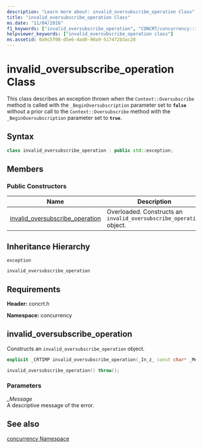 ```yaml
---
description: "Learn more about: invalid_oversubscribe_operation Class"
title: "invalid_oversubscribe_operation Class"
ms.date: "11/04/2016"
f1_keywords: ["invalid_oversubscribe_operation", "CONCRT/concurrency::invalid_oversubscribe_operation", "CONCRT/concurrency::invalid_oversubscribe_operation::invalid_oversubscribe_operation"]
helpviewer_keywords: ["invalid_oversubscribe_operation class"]
ms.assetid: 0a9c5f08-d5e6-4ad0-90a9-517472b3ac28
---
```

# invalid_oversubscribe_operation Class

This class describes an exception thrown when the `Context::Oversubscribe` method is called with the `_BeginOversubscription` parameter set to **`false`** without a prior call to the `Context::Oversubscribe` method with the `_BeginOversubscription` parameter set to **`true`**.

## Syntax

```cpp
class invalid_oversubscribe_operation : public std::exception;
```

## Members

### Public Constructors

|Name|Description|
|----------|-----------------|
|[invalid_oversubscribe_operation](#ctor)|Overloaded. Constructs an `invalid_oversubscribe_operation` object.|

## Inheritance Hierarchy

`exception`

`invalid_oversubscribe_operation`

## Requirements

**Header:** concrt.h

**Namespace:** concurrency

## <a name="ctor"></a> invalid_oversubscribe_operation

Constructs an `invalid_oversubscribe_operation` object.

```cpp
explicit _CRTIMP invalid_oversubscribe_operation(_In_z_ const char* _Message) throw();

invalid_oversubscribe_operation() throw();
```

### Parameters

*_Message*<br/>
A descriptive message of the error.

## See also

[concurrency Namespace](concurrency-namespace.md)
